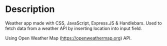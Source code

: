 # Description
Weather app made with CSS, JavaScript, Express.JS & Handlebars. 
Used to fetch data from a weather API by inserting location into input field.

Using Open Weather Map (https://openweathermap.org) API.

